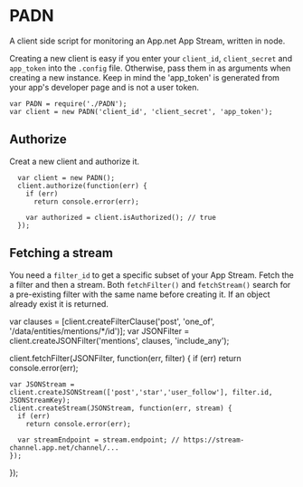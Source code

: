 # PADN

A client side script for monitoring an App.net App Stream, written in node.
  
Creating a new client is easy if you enter your `client_id`, `client_secret` and `app_token` into the `.config` file. Otherwise, pass them in as arguments when creating a new instance. Keep in mind the 'app_token' is generated from your app's developer page and is not a user token.

```
var PADN = require('./PADN');
var client = new PADN('client_id', 'client_secret', 'app_token');
```

## Authorize

Creat a new client and authorize it.

```
  var client = new PADN();
  client.authorize(function(err) {
    if (err)
      return console.error(err);
      
    var authorized = client.isAuthorized(); // true
  });
```

## Fetching a stream

You need a `filter_id` to get a specific subset of your App Stream. Fetch the a filter and then a stream. Both `fetchFilter()` and `fetchStream()` search for a pre-existing filter with the same name before creating it. If an object already exist it is returned. 
  
  var clauses = [client.createFilterClause('post', 'one_of', '/data/entities/mentions/*/id')];
  var JSONFilter = client.createJSONFilter('mentions', clauses, 'include_any');
  
  client.fetchFilter(JSONFilter, function(err, filter) {
    if (err)
      return console.error(err);
    
    var JSONStream = client.createJSONStream(['post','star','user_follow'], filter.id, JSONStreamKey);
    client.createStream(JSONStream, function(err, stream) {
      if (err)
        return console.error(err);
      
      var streamEndpoint = stream.endpoint; // https://stream-channel.app.net/channel/...
    });
  });

